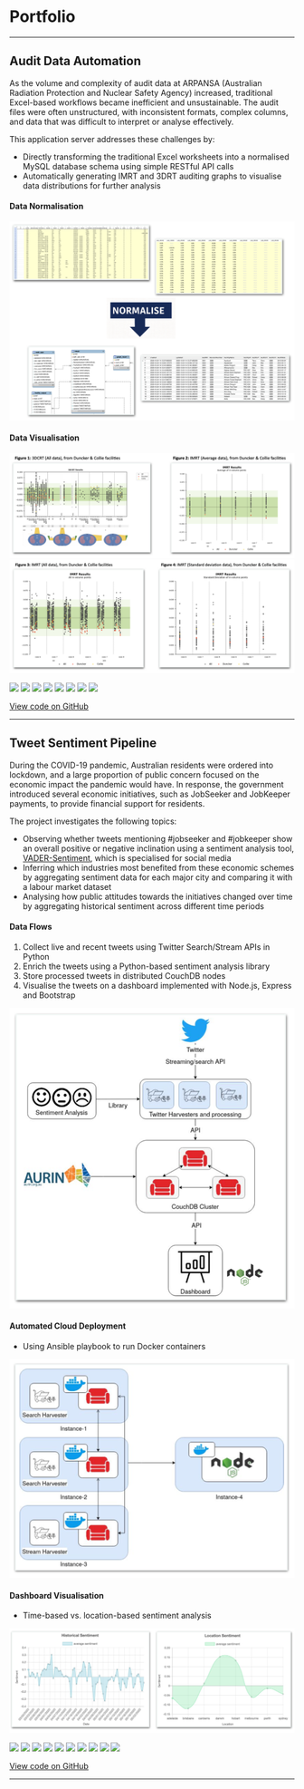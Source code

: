 # Portfolio 

---

## Audit Data Automation

As the volume and complexity of audit data at ARPANSA (Australian Radiation Protection and Nuclear Safety Agency) increased, traditional Excel-based workflows became inefficient and unsustainable. The audit files were often unstructured, with inconsistent formats, complex columns, and data that was difficult to interpret or analyse effectively.

This application server addresses these challenges by:
* Directly transforming the traditional Excel worksheets into a normalised MySQL database schema using simple RESTful API calls
* Automatically generating IMRT and 3DRT auditing graphs to visualise data distributions for further analysis

#### Data Normalisation
<img src="images/full.png?raw=true"/>

#### Data Visualisation
<img src="images/fig-12.png?raw=true"/>
<!-- <div style="height: 30px;"></div> -->
<img src="images/fig-34.png?raw=true"/>


[![](https://img.shields.io/badge/Python-white?logo=Python)](#) [![](https://img.shields.io/badge/Django-white?logo=django)](#) [![](https://img.shields.io/badge/MySQL-white?logo=mysql)](#) [![](https://img.shields.io/badge/Docker-white?logo=docker)](#) [![](https://img.shields.io/badge/Bash-white?logo=gnubash)](#) [![](https://img.shields.io/badge/Matplotlib-white?logo=matplotlib)](#)
[![](https://img.shields.io/badge/NumPy-white?logo=numpy)](#) [![](https://img.shields.io/badge/pandas-white?logo=pandas)](#)


[View code on GitHub](https://github.com/MEICHENLIN/arpansa-audit-automation)

---

## Tweet Sentiment Pipeline

During the COVID-19 pandemic, Australian residents were ordered into lockdown, and a large proportion of public concern focused on the economic impact the pandemic would have. In response, the government introduced several economic initiatives, such as JobSeeker and JobKeeper payments, to provide financial support for residents.

The project investigates the following topics:
* Observing whether tweets mentioning #jobseeker and #jobkeeper show an overall positive or negative inclination using a sentiment analysis tool, [VADER-Sentiment](https://github.com/cjhutto/vaderSentiment), which is specialised for social media
* Inferring which industries most benefited from these economic schemes by aggregating sentiment data for each major city and comparing it with a labour market dataset
* Analysing how public attitudes towards the initiatives changed over time by aggregating historical sentiment across different time periods


#### Data Flows
1. Collect live and recent tweets using Twitter Search/Stream APIs in Python
2. Enrich the tweets using a Python-based sentiment analysis library
3. Store processed tweets in distributed CouchDB nodes
4. Visualise the tweets on a dashboard implemented with Node.js, Express and Bootstrap


<img src="images/data-flow.png?raw=true"/>

#### Automated Cloud Deployment
* Using Ansible playbook to run Docker containers

<img src="images/deployment.png?raw=true"/>

#### Dashboard Visualisation
* Time-based vs. location-based sentiment analysis

<img src="images/sentiment.png?raw=true"/>


[![](https://img.shields.io/badge/Python-white?logo=Python)](#) [![](https://img.shields.io/badge/Node.js-white?logo=nodedotjs)](#) [![](https://img.shields.io/badge/Express-white?logo=express)](#
) [![](https://img.shields.io/badge/Bootstrap-white?logo=bootstrap)](#) [![](https://img.shields.io/badge/CouchDB-white?logo=apachecouchdb)](#) [![](https://img.shields.io/badge/Ansible-white?logo=ansible)](#) [![](https://img.shields.io/badge/Docker-white?logo=docker)](#) [![](https://img.shields.io/badge/Bash-white?logo=gnubash)](#) [![](https://img.shields.io/badge/NumPy-white?logo=numpy)](#) [![](https://img.shields.io/badge/pandas-white?logo=pandas)](#)

[View code on GitHub](https://github.com/MEICHENLIN/tweet-sentiment-pipeline)

---
